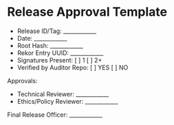 # Release Approval Template

- Release ID/Tag: ____________
- Date: ____________
- Root Hash: ____________
- Rekor Entry UUID: ____________
- Signatures Present: [ ] 1 [ ] 2+
- Verified by Auditor Repo: [ ] YES [ ] NO

Approvals:
- Technical Reviewer: ____________
- Ethics/Policy Reviewer: ____________

Final Release Officer: ____________
